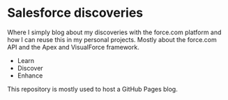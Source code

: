 Salesforce discoveries
======================

Where I simply blog about my discoveries with the force.com platform and how I
can reuse this in my personal projects. Mostly about the force.com API and the
Apex and VisualForce framework.

* Learn
* Discover
* Enhance

This repository is mostly used to host a GitHub Pages blog.
